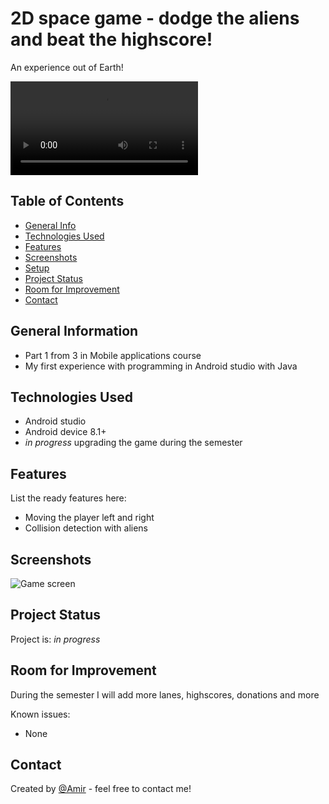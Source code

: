 # 2D space game - dodge the aliens and beat the highscore!
An experience out of Earth!

![Video example](https://user-images.githubusercontent.com/87901270/231768994-71d375a0-12ee-498e-a71d-b3289532dd23.mp4)


## Table of Contents
* [General Info](#general-information)
* [Technologies Used](#technologies-used)
* [Features](#features)
* [Screenshots](#screenshots)
* [Setup](#setup)
* [Project Status](#project-status)
* [Room for Improvement](#room-for-improvement)
* [Contact](#contact)


## General Information
- Part 1 from 3 in Mobile applications course
- My first experience with programming in Android studio with Java


## Technologies Used
- Android studio
- Android device 8.1+
- _in progress_ upgrading the game during the semester


## Features
List the ready features here:
- Moving the player left and right
- Collision detection with aliens


## Screenshots

![Game screen](https://user-images.githubusercontent.com/87901270/231770528-f400ccbf-c00b-4909-91b9-8df5678ca0c9.jpg)


## Project Status
Project is: _in progress_


## Room for Improvement
During the semester I will add more lanes, highscores, donations and more


Known issues:
- None

## Contact
Created by [@Amir](https://www.linkedin.com/in/amir-peleg/)  - feel free to contact me!
